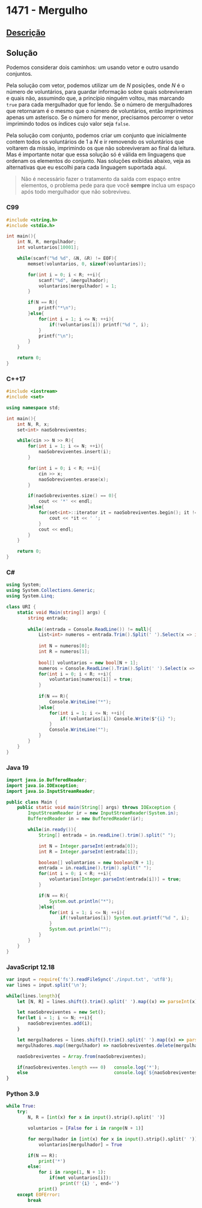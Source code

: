 # 1471 - Mergulho

## [Descrição](https://www.beecrowd.com.br/judge/pt/problems/view/1471)

## Solução

Podemos considerar dois caminhos: um usando vetor e outro usando conjuntos.

Pela solução com vetor, podemos utilizar um de $N$ posições, onde $N$ é o número de voluntários, para guardar informação sobre quais sobreviveram e quais não, assumindo que, a princípio ninguém voltou, mas marcando `true` para cada mergulhador que for lendo. Se o número de mergulhadores que retornaram é o mesmo que o número de voluntários, então imprimimos apenas um asterisco. Se o número for menor, precisamos percorrer o vetor imprimindo todos os índices cujo valor seja `false`.

Pela solução com conjunto, podemos criar um conjunto que inicialmente contem todos os voluntários de $1$ a $N$ e ir removendo os voluntários que voltarem da missão, imprimindo os que não sobreviveram ao final da leitura. Mas é importante notar que essa solução só é válida em linguagens que ordenam os elementos do conjunto. Nas soluções exibidas abaixo, veja as alternativas que eu escolhi para cada linguagem suportada aqui.

> Não é necessário fazer o tratamento da saída com espaço entre elementos, o problema pede para que você **sempre** inclua um espaço após todo mergulhador que não sobreviveu.

### C99
```c
#include <string.h>
#include <stdio.h>

int main(){
    int N, R, mergulhador;
    int voluntarios[10001];

    while(scanf("%d %d", &N, &R) != EOF){
        memset(voluntarios, 0, sizeof(voluntarios));

        for(int i = 0; i < R; ++i){
            scanf("%d", &mergulhador);
            voluntarios[mergulhador] = 1;
        }

        if(N == R){
            printf("*\n");
        }else{
            for(int i = 1; i <= N; ++i){
                if(!voluntarios[i]) printf("%d ", i);
            }
            printf("\n");
        }
    }

    return 0;
}
```

### C++17
```cpp
#include <iostream>
#include <set>

using namespace std;

int main(){
    int N, R, x;
    set<int> naoSobreviventes;

    while(cin >> N >> R){
        for(int i = 1; i <= N; ++i){
            naoSobreviventes.insert(i);
        }

        for(int i = 0; i < R; ++i){
            cin >> x;
            naoSobreviventes.erase(x);
        }

        if(naoSobreviventes.size() == 0){
            cout << '*' << endl;
        }else{
            for(set<int>::iterator it = naoSobreviventes.begin(); it != naoSobreviventes.end(); ++it){
                cout << *it << ' ';
            }
            cout << endl;
        }
    }

    return 0;
}
```

### C#
```cs
using System;
using System.Collections.Generic;
using System.Linq;

class URI {
    static void Main(string[] args) {
        string entrada;
        
        while((entrada = Console.ReadLine()) != null){
            List<int> numeros = entrada.Trim().Split(' ').Select(x => int.Parse(x)).ToList();
            
            int N = numeros[0];
            int R = numeros[1];
            
            bool[] voluntarios = new bool[N + 1];
            numeros = Console.ReadLine().Trim().Split(' ').Select(x => int.Parse(x)).ToList();
            for(int i = 0; i < R; ++i){
                voluntarios[numeros[i]] = true;
            }
            
            if(N == R){
                Console.WriteLine("*");
            }else{
                for(int i = 1; i <= N; ++i){
                    if(!voluntarios[i]) Console.Write($"{i} ");
                }
                Console.WriteLine("");
            }
        }
    }
}
```

### Java 19
```java
import java.io.BufferedReader;
import java.io.IOException;
import java.io.InputStreamReader;

public class Main {
    public static void main(String[] args) throws IOException {
        InputStreamReader ir = new InputStreamReader(System.in);
        BufferedReader in = new BufferedReader(ir);

        while(in.ready()){
            String[] entrada = in.readLine().trim().split(" ");

            int N = Integer.parseInt(entrada[0]);
            int R = Integer.parseInt(entrada[1]);

            boolean[] voluntarios = new boolean[N + 1];
            entrada = in.readLine().trim().split(" ");
            for(int i = 0; i < R; ++i){
                voluntarios[Integer.parseInt(entrada[i])] = true;
            }

            if(N == R){
                System.out.println("*");
            }else{
                for(int i = 1; i <= N; ++i){
                    if(!voluntarios[i]) System.out.printf("%d ", i);
                }
                System.out.println("");
            }
        }
    }
}
```

### JavaScript 12.18
```js
var input = require('fs').readFileSync('./input.txt', 'utf8');
var lines = input.split('\n');

while(lines.length){
    let [N, R] = lines.shift().trim().split(' ').map((x) => parseInt(x));

    let naoSobreviventes = new Set();
    for(let i = 1; i <= N; ++i){
        naoSobreviventes.add(i);
    }

    let mergulhadores = lines.shift().trim().split(' ').map((x) => parseInt(x));
    mergulhadores.map((mergulhador) => naoSobreviventes.delete(mergulhador));

    naoSobreviventes = Array.from(naoSobreviventes);

    if(naoSobreviventes.length === 0)   console.log('*');
    else                                console.log(`${naoSobreviventes.join(' ')} `);
}
```

### Python 3.9
```py
while True:
    try:
        N, R = [int(x) for x in input().strip().split(' ')]

        voluntarios = [False for i in range(N + 1)]

        for mergulhador in [int(x) for x in input().strip().split(' ')]:
            voluntarios[mergulhador] = True

        if(N == R):
            print('*')
        else:
            for i in range(1, N + 1):
                if(not voluntarios[i]):
                    print(f'{i} ', end='')
            print()
    except EOFError:
        break
```